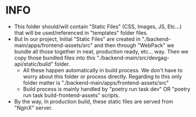 # INFO

-   This folder should/will contain "Static Files" (CSS, Images, JS, Etc...) that will be used/referenced in "templates" folder files.
-   But In our project, Initial "Static Files" are created in "./backend-main/apps/frontend-assets/src" and then through "WebPack" we bundle all those together in neat, production ready, etc... way. Then we copy those bundled files into this "./backend-main/src/devgag-api/static/build" folder.
    -   All these happen automatically in build process. We don't have to worry about this folder or process directly. Regarding to this only folder matter is "./backend-main/apps/frontend-assets/src"
    -   Build process is mainly handled by "poetry run task dev" OR "poetry run task build-frontend-assets" scripts.
-   By the way, In production build, these static files are served from "NginX" server.
